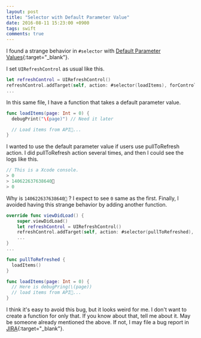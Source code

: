 ```yaml
---
layout: post
title: "Selector with Default Parameter Value"
date: 2016-08-11 15:23:00 +0900
tags: swift
comments: true
---
```


I found a strange behavior in `#selector` with [Default Parameter Values](https://developer.apple.com/library/ios/documentation/Swift/Conceptual/Swift_Programming_Language/Functions.html){:target="_blank"}.

I set `UIRefreshControl` as usual like this.

```swift
let refreshControl = UIRefreshControl()
refreshControl.addTarget(self, action: #selector(loadItems), forControlEvents: .ValueChanged)
...
```

In this same file, I have a function that takes a default parameter value.

```swift
func loadItems(page: Int = 0) {
  debugPrint("\(page)") // Need it later

  // Load items from API...
}
```

I wanted to use the default parameter value if users use pullToRefresh action.
I did pullToRefresh action several times, and then I could see the logs like this.

```swift
// This is a Xcode console.
> 0
> 140622637638640
> 0
```

Why is `140622637638640` ? I expect to see `0` same as the first. Finally, I avoided having this strange behavior by adding another function.

```swift
override func viewDidLoad() {
    super.viewDidLoad()
    let refreshControl = UIRefreshControl()
    refreshControl.addTarget(self, action: #selector(pullToRefreshed), forControlEvents: .ValueChanged)
    ...
}
...

func pullToRefreshed {
  loadItems()
}

func loadItems(page: Int = 0) {
  // Here is debugPring(\(page))
  // load items from API...
}
```

I think it's easy to avoid this bug, but it looks weird for me. I don't want to create a function for only that.
If you know about that, tell me about it. May be someone already mentioned the above. If not, I may file a bug report in [JIRA](https://bugs.swift.org/){:target="_blank"}.
